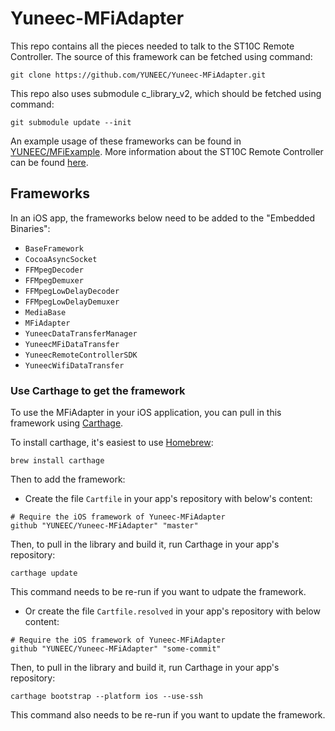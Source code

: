 # Yuneec-MFiAdapter

This repo contains all the pieces needed to talk to the ST10C Remote Controller. The source of this framework can be fetched using command:
```
git clone https://github.com/YUNEEC/Yuneec-MFiAdapter.git
```
This repo also uses submodule c_library_v2, which should be fetched using command:
```
git submodule update --init
```
An example usage of these frameworks can be found in [YUNEEC/MFiExample](https://github.com/YUNEEC/MFiExample/). More information about the ST10C Remote Controller can be found [here](https://developer.yuneec.com/documentation/127/Remote-Controller).

## Frameworks

In an iOS app, the frameworks below need to be added to the "Embedded Binaries":

   - `BaseFramework`
   - `CocoaAsyncSocket`
   - `FFMpegDecoder`
   - `FFMpegDemuxer`
   - `FFMpegLowDelayDecoder`
   - `FFMpegLowDelayDemuxer`
   - `MediaBase`
   - `MFiAdapter`
   - `YuneecDataTransferManager`
   - `YuneecMFiDataTransfer`
   - `YuneecRemoteControllerSDK`
   - `YuneecWifiDataTransfer`

### Use Carthage to get the framework

To use the MFiAdapter in your iOS application, you can pull in this framework using [Carthage](https://github.com/Carthage/Carthage).

To install carthage, it's easiest to use [Homebrew](https://brew.sh/):

```
brew install carthage
```

Then to add the framework: 

* Create the file `Cartfile` in your app's repository with below's content:

```
# Require the iOS framework of Yuneec-MFiAdapter
github "YUNEEC/Yuneec-MFiAdapter" "master"
```

Then, to pull in the library and build it, run Carthage in your app's repository:

```
carthage update
```

This command needs to be re-run if you want to udpate the framework.  

* Or create the file `Cartfile.resolved` in your app's repository with below content:

```
# Require the iOS framework of Yuneec-MFiAdapter
github "YUNEEC/Yuneec-MFiAdapter" "some-commit"
```

Then, to pull in the library and build it, run Carthage in your app's repository:

```
carthage bootstrap --platform ios --use-ssh
```

This command also needs to be re-run if you want to update the framework.  
